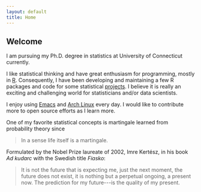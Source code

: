 ```yaml
---
layout: default
title: Home
---
```


## Welcome

I am pursuing my Ph.D. degree in statistics at University of
Connecticut currently.

I like statistical thinking and have great enthusiasm for programming, mostly in
[R](http://www.r-project.org/).  Consequently, I have been developing and
maintaining a few R packages and code for some statistical
<a href="{{site.baseurl}}/projects">projects</a>.  I believe it is really an
exciting and challenging world for statisticians and/or data scientists.

I enjoy using [Emacs](https://www.gnu.org/software/emacs/)
and [Arch Linux](https://www.archlinux.org/) every day.
I would like to contribute more to open source efforts as I learn more.

One of my favorite statistical concepts is martingale learned from probability
theory since

> In a sense life itself is a martingale.

Formulated by the Nobel Prize laureate of 2002, Imre Kert‌&#233;sz, in his book
*Ad kudarc* with the Swedish title *Fiasko*:

> It is not the future that is expecting me, just the next moment, the future
> does not exist, it is nothing but a perpetual ongoing, a present now. The
> prediction for my future---is the quality of my present.

<!-- How inspiring it is! I bet you know what you should do now, right? -->


<!-- <body class="sidebar-overlay">
     <div class="posts">
     {% for post in paginator.posts %}
     <div class="post">
     <h1 class="post-title">
     <a href="{{ site.baseurl }}/{{ post.url }}">
     {{ post.title }}
     </a>
     </h1>

     <span class="post-date">{{ post.date | date_to_string }}</span>

     {{ post.content }}
     </div>
     {% endfor %}
     </div>
     </body> -->


<!-- <div class="pagination">
     {% if paginator.next_page %}
     <a class="pagination-item older"
     href="{{ site.baseurl }}/page{{paginator.next_page}}">
     Older
     </a>
     {% else %}
     <span class="pagination-item older">
     Older
     </span>
     {% endif %}
     {% if paginator.previous_page %}
     {% if paginator.page == 2 %}
     <a class="pagination-item newer"
     href="{{ site.baseurl }}/">
     Newer
     </a>
     {% else %}
     <a class="pagination-item newer"
     href="{{ site.baseurl }}/page{{paginator.previous_page}}">
     Newer
     </a>
     {% endif %}
     {% else %}
     <span class="pagination-item newer">
     Newer
     </span>
     {% endif %}
     </div>
   -->
